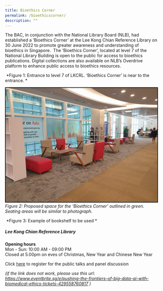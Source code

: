 ```yaml
---
title: Bioethics Corner
permalink: /bioethicscorner/
description: ""
---
```

The BAC, in conjunction with the National Library Board (NLB), had established a ‘Bioethics Corner’ at the Lee Kong Chian Reference Library on 30 June 2022 to promote greater awareness and understanding of bioethics in Singapore.  The ‘Bioethics Corner’, located at level 7 of the National Library Building is open to the public for access to bioethics publications. Digital collections are also available on NLB’s Overdrive platform to enhance public access to bioethics resources.

![]()
*Figure 1: Entrance to level 7 of LKCRL. ‘Bioethics Corner’ is near to the entrance. *

![](/images/bioethics%20corner%20nlb.jpg)
*Figure 2: Proposed space for the ‘Bioethics Corner’ outlined in green. Seating areas will be similar to photograph.*

![]()
*Figure 3: Example of bookshelf to be used *




##### Lee Kong Chian Reference Library

**Opening hours<br>**
Mon - Sun: 10:00 AM - 09:00 PM<br>
Closed at 5.00pm on eves of Christmas, New Year and Chinese New Year


Click [here](https://www.eventbrite.sg/e/pushing-the-frontiers-of-big-data-ai-with-biomedical-ethics-tickets-429558760817) to register
for the public talks and panel discussion<br>

*(if the link does not work, please use this url: <br>
https://www.eventbrite.sg/e/pushing-the-frontiers-of-big-data-ai-with-biomedical-ethics-tickets-429558760817  )*